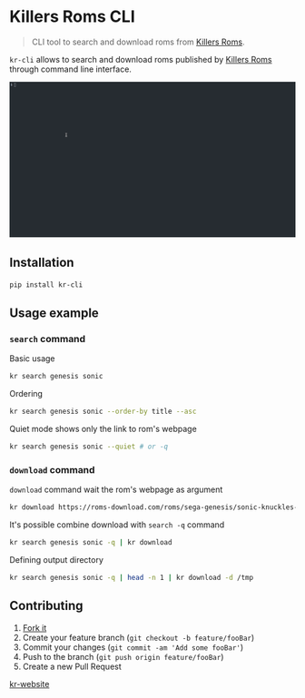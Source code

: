 # Killers Roms CLI
> CLI tool to search and download roms from [Killers Roms](kr-website).

`kr-cli` allows to search and download roms published by [Killers Roms](kr-website) through command line interface.

![Demo usage of kr-cli](demo.gif)

## Installation

```sh
pip install kr-cli
```

## Usage example

### `search` command

Basic usage
```sh
kr search genesis sonic
```

Ordering
```sh
kr search genesis sonic --order-by title --asc
```

Quiet mode shows only the link to rom's webpage
```sh
kr search genesis sonic --quiet # or -q
```

### `download` command

`download` command wait the rom's webpage as argument
```sh
kr download https://roms-download.com/roms/sega-genesis/sonic-knuckles-usa
```

It's possible combine download with `search -q` command
```sh
kr search genesis sonic -q | kr download
```

Defining output directory
```sh
kr search genesis sonic -q | head -n 1 | kr download -d /tmp
```

## Contributing

1. [Fork it](https://github.com/jonatasleon/kr-cli/fork)
2. Create your feature branch (`git checkout -b feature/fooBar`)
3. Commit your changes (`git commit -am 'Add some fooBar'`)
4. Push to the branch (`git push origin feature/fooBar`)
5. Create a new Pull Request

[kr-website](https://roms-download.com/)
